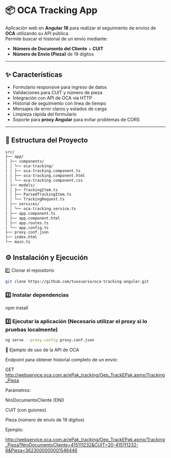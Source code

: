 # 📦 OCA Tracking App

Aplicación web en **Angular 18** para realizar el seguimiento de envíos de **OCA** utilizando su API pública.  
Permite buscar el historial de un envío mediante:

- **Número de Documento del Cliente** + **CUIT**
- **Número de Envío (Pieza)** de 19 dígitos

---

## ✨ Características

- Formulario responsive para ingreso de datos
- Validaciones para CUIT y número de pieza
- Integración con API de OCA vía HTTP
- Historial de seguimiento con línea de tiempo
- Mensajes de error claros y estados de carga
- Limpieza rápida del formulario
- Soporte para **proxy Angular** para evitar problemas de CORS

---

## 📂 Estructura del Proyecto
```bash
src/
├── app/
│ ├── components/
│ │ └── oca-tracking/
│ │ ├── oca-tracking.component.ts
│ │ ├── oca-tracking.component.html
│ │ └── oca-tracking.component.css
│ ├── models/
│ │ ├── TrackingItem.ts
│ │ ├── ParsedTrackingItem.ts
│ │ └── TrackingRequest.ts
│ ├── services/
│ │ └── oca-tracking.service.ts
│ ├── app.component.ts
│ ├── app.component.html
│ ├── app.routes.ts
│ └── app.config.ts
├── proxy.conf.json
├── index.html
└── main.ts
```

## ⚙️ Instalación y Ejecución

 1️⃣ Clonar el repositorio
```bash
git clone https://github.com/tuusuario/oca-tracking-angular.git
```

### 2️⃣ Instalar dependencias

npm install

### 3️⃣ Ejecutar la aplicación (Necesario utilizar el proxy si lo pruebas localmente)

```bash
ng serve --proxy-config proxy.conf.json
```

📡 Ejemplo de uso de la API de OCA

Endpoint para obtener historial completo de un envío:

GET http://webservice.oca.com.ar/ePak_tracking/Oep_TrackEPak.asmx/Tracking_Pieza


Parámetros:

NroDocumentoCliente (DNI)

CUIT (con guiones)

Pieza (número de envío de 19 dígitos)

Ejemplo:

http://webservice.oca.com.ar/ePak_tracking/Oep_TrackEPak.asmx/Tracking_Pieza?NroDocumentoCliente=415111232&CUIT=20-415111232-6&Pieza=3623000000001546446

